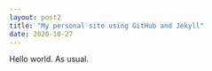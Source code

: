 ```yaml
---
layout: post2
title: "My personal site using GitHub and Jekyll"
date: 2020-10-27
---
```


Hello world. As usual.
